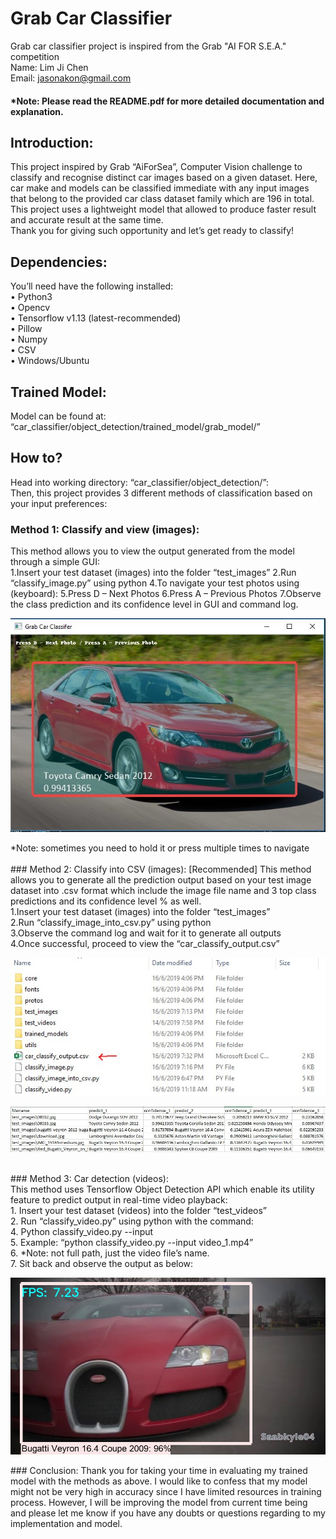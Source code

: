 # Grab Car Classifier
Grab car classifier project is inspired from the Grab "AI FOR S.E.A." competition
<br />
Name: Lim Ji Chen
<br />
Email: jasonakon@gmail.com
<br />
#### *Note: Please read the README.pdf for more detailed documentation and explanation.
## Introduction:
This project inspired by Grab “AiForSea”, Computer Vision challenge to classify and recognise distinct car images based on a given dataset. Here, car make and models can be classified immediate with any input images that belong to the provided car class dataset family which are 196 in total. This project uses a lightweight model that allowed to produce faster result and accurate result at the same time. 
<br />
Thank you for giving such opportunity and let’s get ready to classify!
<br />
## Dependencies:
You’ll need have the following installed:
<br />
•	Python3
<br />
•	Opencv
<br />
•	Tensorflow v1.13 (latest-recommended)
<br />
•	Pillow
<br />
•	Numpy
<br />
•	CSV
<br />
•	Windows/Ubuntu
<br />
## Trained Model:
Model can be found at: “car_classifier/object_detection/trained_model/grab_model/”
<br />
## How to?
Head into working directory: “car_classifier/object_detection/”:
<br />
Then, this project provides 3 different methods of classification based on your input preferences:
<br />
### Method 1: Classify and view (images):
This method allows you to view the output generated from the model through a simple GUI:
<br />
1.Insert your test dataset (images) into the folder “test_images”
2.Run “classify_image.py” using python
4.To navigate your test photos using (keyboard):
5.Press D – Next Photos
6.Press A – Previous Photos
7.Observe the class prediction and its confidence level in GUI and command log.
<br />
<p align="center">
  <img src="image_source/1.jpg">
</p>
*Note: sometimes you need to hold it or press multiple times to navigate
<br />
<br />
### Method 2: Classify into CSV (images): [Recommended]
This method allows you to generate all the prediction output based on your test image dataset into .csv format which include the image file name and 3 top class predictions and its confidence level % as well. 
<br />
1.Insert your test dataset (images) into the folder “test_images”
<br />
2.Run “classify_image_into_csv.py” using python
<br />
3.Observe the command log and wait for it to generate all outputs
<br />
4.Once successful, proceed to view the “car_classify_output.csv”
<br />
<p align="center">
  <img src="image_source/2.jpg">
</p>
<p align="center">
  <img src="image_source/3.jpg">
</p>
<br />
### Method 3: Car detection (videos):
<br />
This method uses Tensorflow Object Detection API which enable its utility feature to predict output in real-time video playback:
<br />
1.	Insert your test dataset (videos) into the folder “test_videos”
<br />
2.	Run “classify_video.py” using python with the command:
<br />
4.	Python classify_video.py --input <video’s file name>
<br />
5.	Example: “python classify_video.py --input video_1.mp4”
<br />
6.	*Note: not full path, just the video file’s name.
<br />
7.	Sit back and observe the output as below:
<br />
<p align="center">
  <img src="image_source/4.jpg">
</p>
### Conclusion: 
Thank you for taking your time in evaluating my trained model with the methods as above. I would like to confess that my model might not be very high in accuracy since I have limited resources in training process. However, I will be improving the model from current time being and please let me know if you have any doubts or questions regarding to my implementation and model.


